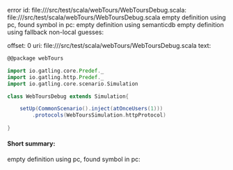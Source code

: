 error id: file://<WORKSPACE>/src/test/scala/webTours/WebToursDebug.scala:
file://<WORKSPACE>/src/test/scala/webTours/WebToursDebug.scala
empty definition using pc, found symbol in pc: 
empty definition using semanticdb
empty definition using fallback
non-local guesses:

offset: 0
uri: file://<WORKSPACE>/src/test/scala/webTours/WebToursDebug.scala
text:
```scala
@@package webTours

import io.gatling.core.Predef._
import io.gatling.http.Predef._
import io.gatling.core.scenario.Simulation

class WebToursDebug extends Simulation{

    setUp(CommonScenario().inject(atOnceUsers(1)))
        .protocols(WebToursSimulation.httpProtocol)
  
}

```


#### Short summary: 

empty definition using pc, found symbol in pc: 